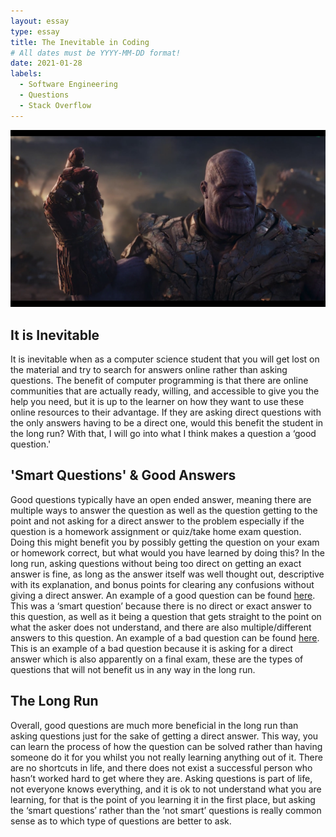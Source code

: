 ```yaml
---
layout: essay
type: essay
title: The Inevitable in Coding
# All dates must be YYYY-MM-DD format!
date: 2021-01-28
labels:
  - Software Engineering
  - Questions
  - Stack Overflow
---
```

<div>
  <img class="ui massive centered image" src="../images/inevitable.png">
</div>

## It is Inevitable
It is inevitable when as a computer science student that you will get lost on the material and try to search for answers online rather than asking questions. The benefit of computer programming is that there are online communities that are actually ready, willing, and accessible to give you the help you need, but it is up to the learner on how they want to use these online resources to their advantage. If they are asking direct questions with the only answers having to be a direct one, would this benefit the student in the long run? With that, I will go into what I think makes a question a ‘good question.'

## 'Smart Questions' & Good Answers
Good questions typically have an open ended answer, meaning there are multiple ways to answer the question as well as the question getting to the point and not asking for a direct answer to the problem especially if the question is a homework assignment or quiz/take home exam question. Doing this might benefit you by possibly getting the question on your exam or homework correct, but what would you have learned by doing this? In the long run, asking questions without being too direct on getting an exact answer is fine, as long as the answer itself was well thought out, descriptive with its explanation, and bonus points for clearing any confusions without giving a direct answer. An example of a good question can be found [here](https://stackoverflow.com/questions/322715/when-to-use-linkedlist-over-arraylist-in-java). This was a ‘smart question’ because there is no direct or exact answer to this question, as well as it being a question that gets straight to the point on what the asker does not understand, and there are also multiple/different answers to this question. An example of a bad question can be found [here](https://stackoverflow.com/questions/43914463/studying-for-final). This is an example of a bad question because it is asking for a direct answer which is also apparently on a final exam, these are the types of questions that will not benefit us in any way in the long run.

## The Long Run
Overall, good questions are much more beneficial in the long run than asking questions just for the sake of getting a direct answer. This way, you can learn the process of how the question can be solved rather than having someone do it for you whilst you not really learning anything out of it. There are no shortcuts in life, and there does not exist a successful person who hasn’t worked hard to get where they are. Asking questions is part of life, not everyone knows everything, and it is ok to not understand what you are learning, for that is the point of you learning it in the first place, but asking the ‘smart questions’ rather than the ‘not smart’ questions is really common sense as to which type of questions are better to ask.
